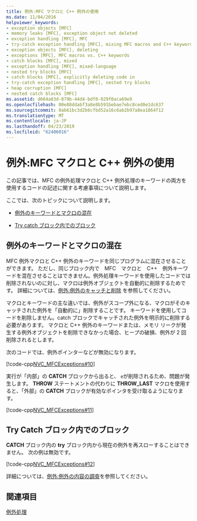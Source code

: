 ```yaml
---
title: 例外:MFC マクロと C++ 例外の使用
ms.date: 11/04/2016
helpviewer_keywords:
- exception objects [MFC]
- memory leaks [MFC], exception object not deleted
- exception handling [MFC], MFC
- try-catch exception handling [MFC], mixing MFC macros and C++ keywords
- exception objects [MFC], deleting
- exceptions [MFC], MFC macros vs. C++ keywords
- catch blocks [MFC], mixed
- exception handling [MFC], mixed-language
- nested try blocks [MFC]
- catch blocks [MFC], explicitly deleting code in
- try-catch exception handling [MFC], nested try blocks
- heap corruption [MFC]
- nested catch blocks [MFC]
ms.assetid: d664a83d-879b-44d4-bdf0-029f0aca69e9
ms.openlocfilehash: 00e88ddabf3a8e8b591bebae7ebc8ced0e1dc637
ms.sourcegitcommit: 0ab61bc3d2b6cfbd52a16c6ab2b97a8ea1864f12
ms.translationtype: MT
ms.contentlocale: ja-JP
ms.lasthandoff: 04/23/2019
ms.locfileid: "62406016"
---
```

# <a name="exceptions-using-mfc-macros-and-c-exceptions"></a>例外:MFC マクロと C++ 例外の使用

この記事では、MFC の例外処理マクロと C++ 例外処理のキーワードの両方を使用するコードの記述に関する考慮事項について説明します。

ここでは、次のトピックについて説明します。

- [例外のキーワードとマクロの混在](#_core_mixing_exception_keywords_and_macros)

- [Try catch ブロック内でのブロック](#_core_try_blocks_inside_catch_blocks)

##  <a name="_core_mixing_exception_keywords_and_macros"></a> 例外のキーワードとマクロの混在

MFC 例外マクロと C++ 例外のキーワードを同じプログラムに混在させることができます。 ただし、同じブロック内で　MFC　マクロと　C++　例外キーワードを混在させることはできません。例外処理キーワードを使用したコードでは削除されないのに対し、マクロは例外オブジェクトを自動的に削除するためです。 詳細については、[例外:例外のキャッチと削除](../mfc/exceptions-catching-and-deleting-exceptions.md) を参照してください。

マクロとキーワードの主な違いでは、例外がスコープ外になる、マクロがそのキャッチされた例外を「自動的に」削除することです。 キーワードを使用してコードを削除しません。catch ブロックでキャッチされた例外を明示的に削除する必要があります。 マクロと C++ 例外のキーワードまたは、メモリ リークが発生する例外オブジェクトを削除できなかった場合、ヒープの破損、例外が 2 回削除されるとします。

次のコードでは、例外ポインターなどが無効になります。

[!code-cpp[NVC_MFCExceptions#10](../mfc/codesnippet/cpp/exceptions-using-mfc-macros-and-cpp-exceptions_1.cpp)]

実行が「内部」の **CATCH** ブロックから出ると、 `e`が削除されるため、問題が発生します。 **THROW** ステートメントの代わりに **THROW_LAST** マクロを使用すると、「外部」の **CATCH** ブロックが有効なポインタを受け取るようになります。

[!code-cpp[NVC_MFCExceptions#11](../mfc/codesnippet/cpp/exceptions-using-mfc-macros-and-cpp-exceptions_2.cpp)]

##  <a name="_core_try_blocks_inside_catch_blocks"></a> Try Catch ブロック内でのブロック

**CATCH** ブロック内の **try** ブロック内から現在の例外を再スローすることはできません。 次の例は無効です。

[!code-cpp[NVC_MFCExceptions#12](../mfc/codesnippet/cpp/exceptions-using-mfc-macros-and-cpp-exceptions_3.cpp)]

詳細については、[例外:例外の内容の調査](../mfc/exceptions-examining-exception-contents.md)を参照してください。

## <a name="see-also"></a>関連項目

[例外処理](../mfc/exception-handling-in-mfc.md)
